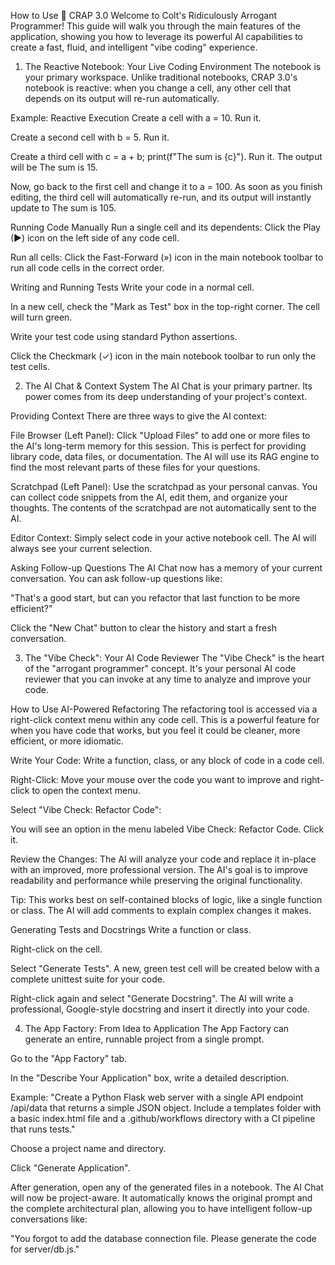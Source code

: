 How to Use 💩 CRAP 3.0
Welcome to Colt's Ridiculously Arrogant Programmer! This guide will walk you through the main features of the application, showing you how to leverage its powerful AI capabilities to create a fast, fluid, and intelligent "vibe coding" experience.

1. The Reactive Notebook: Your Live Coding Environment
The notebook is your primary workspace. Unlike traditional notebooks, CRAP 3.0's notebook is reactive: when you change a cell, any other cell that depends on its output will re-run automatically.

Example: Reactive Execution
Create a cell with a = 10. Run it.

Create a second cell with b = 5. Run it.

Create a third cell with c = a + b; print(f"The sum is {c}"). Run it. The output will be The sum is 15.

Now, go back to the first cell and change it to a = 100. As soon as you finish editing, the third cell will automatically re-run, and its output will instantly update to The sum is 105.

Running Code Manually
Run a single cell and its dependents: Click the Play (▶) icon on the left side of any code cell.

Run all cells: Click the Fast-Forward (») icon in the main notebook toolbar to run all code cells in the correct order.

Writing and Running Tests
Write your code in a normal cell.

In a new cell, check the "Mark as Test" box in the top-right corner. The cell will turn green.

Write your test code using standard Python assertions.

Click the Checkmark (✓) icon in the main notebook toolbar to run only the test cells.

2. The AI Chat & Context System
The AI Chat is your primary partner. Its power comes from its deep understanding of your project's context.

Providing Context
There are three ways to give the AI context:

File Browser (Left Panel): Click "Upload Files" to add one or more files to the AI's long-term memory for this session. This is perfect for providing library code, data files, or documentation. The AI will use its RAG engine to find the most relevant parts of these files for your questions.

Scratchpad (Left Panel): Use the scratchpad as your personal canvas. You can collect code snippets from the AI, edit them, and organize your thoughts. The contents of the scratchpad are not automatically sent to the AI.

Editor Context: Simply select code in your active notebook cell. The AI will always see your current selection.

Asking Follow-up Questions
The AI Chat now has a memory of your current conversation. You can ask follow-up questions like:

"That's a good start, but can you refactor that last function to be more efficient?"

Click the "New Chat" button to clear the history and start a fresh conversation.

3. The "Vibe Check": Your AI Code Reviewer
The "Vibe Check" is the heart of the "arrogant programmer" concept. It's your personal AI code reviewer that you can invoke at any time to analyze and improve your code.

How to Use AI-Powered Refactoring
The refactoring tool is accessed via a right-click context menu within any code cell. This is a powerful feature for when you have code that works, but you feel it could be cleaner, more efficient, or more idiomatic.

Write Your Code: Write a function, class, or any block of code in a code cell.

Right-Click: Move your mouse over the code you want to improve and right-click to open the context menu.

Select "Vibe Check: Refactor Code":

You will see an option in the menu labeled Vibe Check: Refactor Code. Click it.

Review the Changes: The AI will analyze your code and replace it in-place with an improved, more professional version. The AI's goal is to improve readability and performance while preserving the original functionality.

Tip: This works best on self-contained blocks of logic, like a single function or class. The AI will add comments to explain complex changes it makes.

Generating Tests and Docstrings
Write a function or class.

Right-click on the cell.

Select "Generate Tests". A new, green test cell will be created below with a complete unittest suite for your code.

Right-click again and select "Generate Docstring". The AI will write a professional, Google-style docstring and insert it directly into your code.

4. The App Factory: From Idea to Application
The App Factory can generate an entire, runnable project from a single prompt.

Go to the "App Factory" tab.

In the "Describe Your Application" box, write a detailed description.

Example: "Create a Python Flask web server with a single API endpoint /api/data that returns a simple JSON object. Include a templates folder with a basic index.html file and a .github/workflows directory with a CI pipeline that runs tests."

Choose a project name and directory.

Click "Generate Application".

After generation, open any of the generated files in a notebook. The AI Chat will now be project-aware. It automatically knows the original prompt and the complete architectural plan, allowing you to have intelligent follow-up conversations like:

"You forgot to add the database connection file. Please generate the code for server/db.js."
